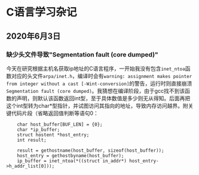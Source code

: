 # C语言学习杂记

## 2020年6月3日

### 缺少头文件导致"Segmentation fault (core dumped)"

今天在研究根据主机名获取ip地址的C语言程序，一开始我没有包含`inet_ntoa`函数对应的头文件`arpa/inet.h`，编译时会有`warning: assignment makes pointer from integer without a cast [-Wint-conversion]`的警告，运行时则直接崩溃`Segmentation fault (core dumped)`。我猜想在编译阶段，由于gcc找不到该函数的声明，则默认该函数返回int型，至于具体数值是多少则无从得知。后面再把这个int型转为char\*型指针，并试图访问其指向的地址，导致内存访问越界。附关键代码片段（省略返回值判断等语句0：
```
    char host_buffer[BUF_LEN] = {0};
    char *ip_buffer;
    struct hostent *host_entry;
    int result;

    result = gethostname(host_buffer, sizeof(host_buffer));
    host_entry = gethostbyname(host_buffer);
    ip_buffer = inet_ntoa(*((struct in_addr*) host_entry->h_addr_list[0]));
```
